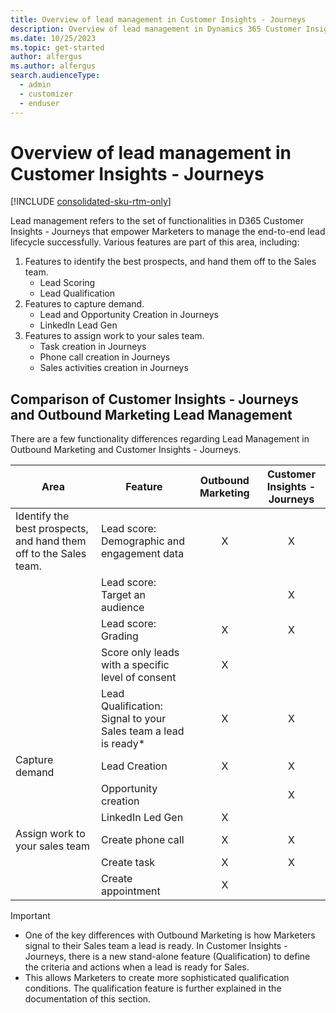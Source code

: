 ```yaml
---
title: Overview of lead management in Customer Insights - Journeys
description: Overview of lead management in Dynamics 365 Customer Insights - Journeys
ms.date: 10/25/2023
ms.topic: get-started
author: alfergus
ms.author: alfergus
search.audienceType: 
  - admin
  - customizer
  - enduser
---
```


# Overview of lead management in Customer Insights - Journeys

[!INCLUDE [consolidated-sku-rtm-only](./includes/consolidated-sku-rtm-only.md)]

Lead management refers to the set of functionalities in D365 Customer Insights - Journeys that empower Marketers to manage the end-to-end lead lifecycle successfully. Various features are part of this area, including:

1. Features to identify the best prospects, and hand them off to the Sales team.
    - Lead Scoring
    - Lead Qualification
2. Features to capture demand.
    - Lead and Opportunity Creation in Journeys
    - LinkedIn Lead Gen
3. Features to assign work to your sales team.
    - Task creation in Journeys
    - Phone call creation in Journeys
    - Sales activities creation in Journeys

## Comparison of Customer Insights - Journeys and Outbound Marketing Lead Management

There are a few functionality differences regarding Lead Management in Outbound Marketing and Customer Insights - Journeys. 

| **Area** | **Feature** | **Outbound Marketing** | **Customer Insights - Journeys** |
|---|---|:---:|:---:|
| Identify the best prospects, and hand them off to the Sales team. | Lead score: Demographic and engagement data | X | X |
|  | Lead score: Target an audience |   | X |
|  | Lead score: Grading | X | X |
|  | Score only leads with a specific level of consent | X |   |
|  | Lead Qualification: Signal to your Sales team a lead is ready* | X | X |
| Capture demand | Lead Creation | X | X |
|  | Opportunity creation |   | X |
|  | LinkedIn Led Gen | X |   |
| Assign work to your sales team | Create phone call | X | X |
|  | Create task | X | X |
|  | Create appointment | X |   |

> [!IMPORTANT]
> - One of the key differences with Outbound Marketing is how Marketers signal to their Sales team a lead is ready. In Customer Insights - Journeys, there is a new stand-alone feature (Qualification) to define the criteria and actions when a lead is ready for Sales. 
> - This allows Marketers to create more sophisticated qualification conditions. The qualification feature is further explained in the documentation of this section.